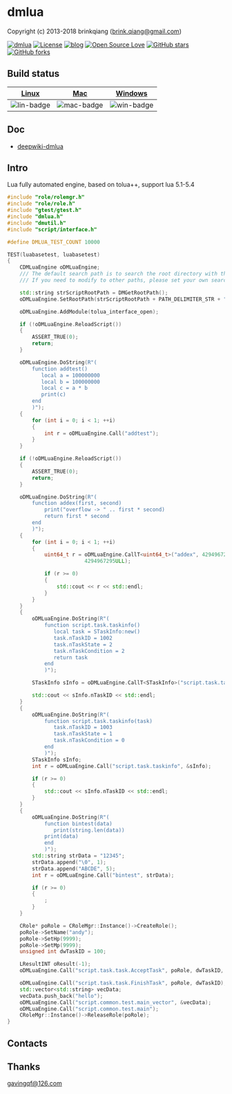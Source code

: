# dmlua

Copyright (c) 2013-2018 brinkqiang (brink.qiang@gmail.com)

[![dmlua](https://img.shields.io/badge/brinkqiang-dmlua-blue.svg?style=flat-square)](https://github.com/brinkqiang/dmlua)
[![License](https://img.shields.io/badge/license-MIT-brightgreen.svg)](https://github.com/brinkqiang/dmlua/blob/master/LICENSE)
[![blog](https://img.shields.io/badge/Author-Blog-7AD6FD.svg)](https://brinkqiang.github.io/)
[![Open Source Love](https://badges.frapsoft.com/os/v3/open-source.png)](https://github.com/brinkqiang)
[![GitHub stars](https://img.shields.io/github/stars/brinkqiang/dmlua.svg?label=Stars)](https://github.com/brinkqiang/dmlua) 
[![GitHub forks](https://img.shields.io/github/forks/brinkqiang/dmlua.svg?label=Fork)](https://github.com/brinkqiang/dmlua)

## Build status
| [Linux][lin-link] | [Mac][mac-link] | [Windows][win-link] |
| :---------------: | :----------------: | :-----------------: |
| ![lin-badge]      | ![mac-badge]       | ![win-badge]        |

[lin-badge]: https://github.com/brinkqiang/dmlua/workflows/linux/badge.svg "linux build status"
[lin-link]:  https://github.com/brinkqiang/dmlua/actions/workflows/linux.yml "linux build status"
[mac-badge]: https://github.com/brinkqiang/dmlua/workflows/mac/badge.svg "mac build status"
[mac-link]:  https://github.com/brinkqiang/dmlua/actions/workflows/mac.yml "mac build status"
[win-badge]: https://github.com/brinkqiang/dmlua/workflows/win/badge.svg "win build status"
[win-link]:  https://github.com/brinkqiang/dmlua/actions/workflows/win.yml "win build status"

## Doc

- [deepwiki-dmlua](https://deepwiki.com/brinkqiang/dmlua)
  
## Intro
Lua fully automated engine, based on tolua++, support lua 5.1-5.4
```cpp
#include "role/rolemgr.h"
#include "role/role.h"
#include "gtest/gtest.h"
#include "dmlua.h"
#include "dmutil.h"
#include "script/interface.h"

#define DMLUA_TEST_COUNT 10000

TEST(luabasetest, luabasetest)
{
    CDMLuaEngine oDMLuaEngine;
    /// The default search path is to search the root directory with the exe program /../ relative path (because cmake will add the $BUILD_TYPE directory to the generated bin directory.)
    /// If you need to modify to other paths, please set your own search path

    std::string strScriptRootPath = DMGetRootPath();
    oDMLuaEngine.SetRootPath(strScriptRootPath + PATH_DELIMITER_STR + ".." + PATH_DELIMITER_STR);

    oDMLuaEngine.AddModule(tolua_interface_open);

    if (!oDMLuaEngine.ReloadScript())
    {
        ASSERT_TRUE(0);
        return;
    }

    oDMLuaEngine.DoString(R"(
        function addtest()
           local a = 100000000
           local b = 100000000
           local c = a * b
           print(c)
        end
        )");
    {
        for (int i = 0; i < 1; ++i)
        {
            int r = oDMLuaEngine.Call("addtest");
        }
    }

    if (!oDMLuaEngine.ReloadScript())
    {
        ASSERT_TRUE(0);
        return;
    }

    oDMLuaEngine.DoString(R"(
        function addex(first, second)
            print("overflow -> " .. first * second)
            return first * second
        end
        )");
    {
        for (int i = 0; i < 1; ++i)
        {
            uint64_t r = oDMLuaEngine.CallT<uint64_t>("addex", 4294967295ULL,
                         4294967295ULL);

            if (r >= 0)
            {
                std::cout << r << std::endl;
            }
        }
    }
    {
        oDMLuaEngine.DoString(R"(
            function script.task.taskinfo()
               local task = STaskInfo:new()
               task.nTaskID = 1002
               task.nTaskState = 2
               task.nTaskCondition = 2
               return task
            end
            )");

        STaskInfo sInfo = oDMLuaEngine.CallT<STaskInfo>("script.task.taskinfo");

        std::cout << sInfo.nTaskID << std::endl;
    }
    {
        oDMLuaEngine.DoString(R"(
            function script.task.taskinfo(task)
               task.nTaskID = 1003
               task.nTaskState = 1
               task.nTaskCondition = 0
            end
            )");
        STaskInfo sInfo;
        int r = oDMLuaEngine.Call("script.task.taskinfo", &sInfo);

        if (r >= 0)
        {
            std::cout << sInfo.nTaskID << std::endl;
        }
    }
    {
        oDMLuaEngine.DoString(R"(
            function bintest(data)
               print(string.len(data))
            print(data)
            end
            )");
        std::string strData = "12345";
        strData.append("\0", 1);
        strData.append("ABCDE", 5);
        int r = oDMLuaEngine.Call("bintest", strData);

        if (r >= 0)
        {
            ;
        }
    }

    CRole* poRole = CRoleMgr::Instance()->CreateRole();
    poRole->SetName("andy");
    poRole->SetHp(9999);
    poRole->SetMp(9999);
    unsigned int dwTaskID = 100;

    LResultINT oResult(-1);
    oDMLuaEngine.Call("script.task.task.AcceptTask", poRole, dwTaskID, &oResult);

    oDMLuaEngine.Call("script.task.task.FinishTask", poRole, dwTaskID);
    std::vector<std::string> vecData;
    vecData.push_back("hello");
    oDMLuaEngine.Call("script.common.test.main_vector", &vecData);
    oDMLuaEngine.Call("script.common.test.main");
    CRoleMgr::Instance()->ReleaseRole(poRole);
}
```
## Contacts

## Thanks
gavingqf@126.com

